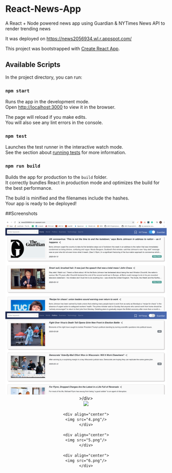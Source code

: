 # React-News-App
A React + Node powered news app using Guardian &amp; NYTimes News API to render trending news

It was deployed on https://news2056934.wl.r.appspot.com/

This project was bootstrapped with [Create React App](https://github.com/facebook/create-react-app).

## Available Scripts

In the project directory, you can run:

### `npm start`

Runs the app in the development mode.<br />
Open [http://localhost:3000](http://localhost:3000) to view it in the browser.

The page will reload if you make edits.<br />
You will also see any lint errors in the console.

### `npm test`

Launches the test runner in the interactive watch mode.<br />
See the section about [running tests](https://facebook.github.io/create-react-app/docs/running-tests) for more information.

### `npm run build`

Builds the app for production to the `build` folder.<br />
It correctly bundles React in production mode and optimizes the build for the best performance.

The build is minified and the filenames include the hashes.<br />
Your app is ready to be deployed!

##Screenshots
<p>
    <div align="center">
    <img src="1.png"  />
    </div>
    <div align="center">
    </div>
    <div align="center">
    <img src="2.png"/>
    >/div>
    <div align="center">
    <img src="3.png"/>
    </div>
    
    <div align="center">
    <img src="4.png"/>
    </div>
    
    <div align="center">
    <img src="5.png"/>
    </div>
    
    <div align="center">
    <img src="6.png"/>
    </div>
  
</p>
